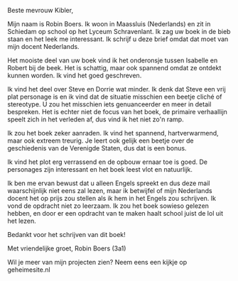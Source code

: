 Beste mevrouw Kibler,

Mijn naam is Robin Boers. Ik woon in Maassluis (Nederlands) en zit in Schiedam op school op het Lyceum Schravenlant. Ik zag uw boek in de bieb staan en het leek me interessant. Ik schrijf u deze brief omdat dat moet van mijn docent Nederlands.

Het mooiste deel van uw boek vind ik het onderonsje tussen Isabelle en Robert bij de beek. Het is schattig, maar ook spannend omdat ze ontdekt kunnen worden. Ik vind het goed geschreven.

Ik vind het deel over Steve en Dorrie wat minder. Ik denk dat Steve een vrij plat personage is en ik vind dat de situatie misschien een beetje cliché of stereotype. U zou het misschien iets genuanceerder en meer in detail bespreken. Het is echter niet de focus van het boek, de primaire verhaallijn speelt zich in het verleden af, dus vind ik het niet zo'n ramp.

Ik zou het boek zeker aanraden. Ik vind het spannend, hartverwarmend, maar ook extreem treurig. Je leert ook gelijk een beetje over de geschiedenis van de Verenigde Staten, dus dat is een bonus.

Ik vind het plot erg verrassend en de opbouw ernaar toe is goed. De personages zijn interessant en het boek leest vlot en natuurlijk.

Ik ben me ervan bewust dat u alleen Engels spreekt en dus deze mail waarschijnlijk niet eens zal lezen, maar ik betwijfel of mijn Nederlands docent het op prijs zou stellen als ik hem in het Engels zou schrijven. Ik vond de opdracht niet zo leerzaam. Ik zou het boek sowieso gelezen hebben, en door er een opdracht van te maken haalt school juist de lol uit het lezen.

Bedankt voor het schrijven van dit boek!

Met vriendelijke groet,
Robin Boers (3a1)

Wil je meer van mijn projecten zien?
Neem eens een kijkje op geheimesite.nl
